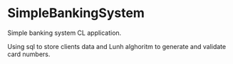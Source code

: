 # SimpleBankingSystem
Simple banking system CL application.

Using sql to store clients data and Lunh alghoritm to generate and validate card numbers.

